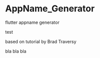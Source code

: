 # AppName_Generator
flutter appname generator

test 

based on tutorial by Brad Traversy

bla bla bla
